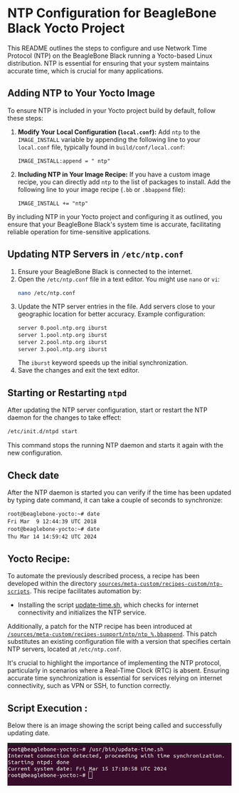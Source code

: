 
# NTP Configuration for BeagleBone Black Yocto Project

This README outlines the steps to configure and use Network Time Protocol (NTP) on the BeagleBone Black running a Yocto-based Linux distribution. NTP is essential for ensuring that your system maintains accurate time, which is crucial for many applications.


## Adding NTP to Your Yocto Image

To ensure NTP is included in your Yocto project build by default, follow these steps:

1. **Modify Your Local Configuration (`local.conf`):**
   Add `ntp` to the `IMAGE_INSTALL` variable by appending the following line to your `local.conf` file, typically found in `build/conf/local.conf`:
   ```bitbake
   IMAGE_INSTALL:append = " ntp"
   ```

2. **Including NTP in Your Image Recipe:**
   If you have a custom image recipe, you can directly add `ntp` to the list of packages to install. Add the following line to your image recipe (`.bb` or `.bbappend` file):
   ```bitbake
   IMAGE_INSTALL += "ntp"
   ```

By including NTP in your Yocto project and configuring it as outlined, you ensure that your BeagleBone Black's system time is accurate, facilitating reliable operation for time-sensitive applications.


## Updating NTP Servers in `/etc/ntp.conf`

1. Ensure your BeagleBone Black is connected to the internet.
2. Open the `/etc/ntp.conf` file in a text editor. You might use `nano` or `vi`:
   ```bash
   nano /etc/ntp.conf
   ```
3. Update the NTP server entries in the file. Add servers close to your geographic location for better accuracy. Example configuration:
   ```
   server 0.pool.ntp.org iburst
   server 1.pool.ntp.org iburst
   server 2.pool.ntp.org iburst
   server 3.pool.ntp.org iburst
   ```
   The `iburst` keyword speeds up the initial synchronization.
4. Save the changes and exit the text editor.

## Starting or Restarting `ntpd`

After updating the NTP server configuration, start or restart the NTP daemon for the changes to take effect:

```bash
/etc/init.d/ntpd start
```

This command stops the running NTP daemon and starts it again with the new configuration.

## Check date 

After the NTP daemon is started you can verify if the time has been updated by typing date command, it can take a couple of seconds to synchronize:

```bash
root@beaglebone-yocto:~# date
Fri Mar  9 12:44:39 UTC 2018
root@beaglebone-yocto:~# date
Thu Mar 14 14:59:42 UTC 2024
```



## Yocto Recipe:

To automate the previously described process, a recipe has been developed within the directory [`sources/meta-custom/recipes-custom/ntp-scripts`](../sources/meta-custom/recipes-custom/ntp-scripts). This recipe facilitates automation by:

- Installing the script [update-time.sh](../sources/meta-custom/recipes-custom/ntp-scripts/files/update-time.sh), which checks for internet connectivity and initializes the NTP service.

Additionally, a patch for the NTP recipe has been introduced at [`/sources/meta-custom/recipes-support/ntp/ntp_%.bbappend`](../sources/meta-custom/recipes-support/ntp/ntp_%.bbappend). This patch substitutes an existing configuration file with a version that specifies certain NTP servers, located at `/etc/ntp.conf`.

It's crucial to highlight the importance of implementing the NTP protocol, particularly in scenarios where a Real-Time Clock (RTC) is absent. Ensuring accurate time synchronization is essential for services relying on internet connectivity, such as VPN or SSH, to function correctly.

## Script Execution : 
Below there is an image showing the script being called and successfully updating date. 

![alt text](img/time-update.png)